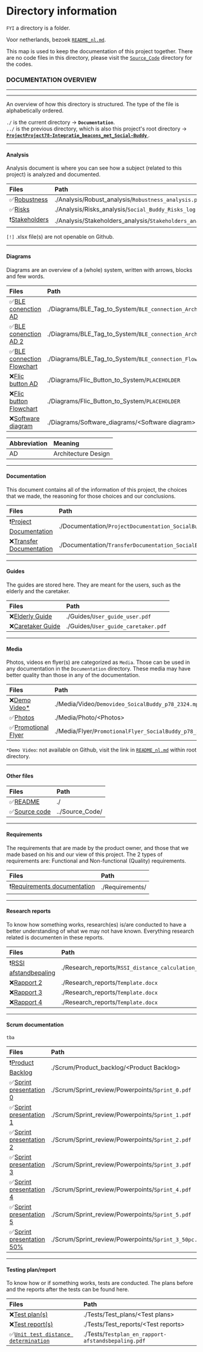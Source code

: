 # Directory information
`FYI` a directory is a folder.

Voor netherlands, bezoek [`README_nl.md`](./README_nl.md).

This map is used to keep the documentation of this project together.
There are no code files in this directory,
please visit the [`Source_Code`](../Source_Code/) directory for the codes.

### DOCUMENTATION OVERVIEW
---
---
An overview of how this directory is structured.
The type of the file is alphabetically ordered.

`./` is the current directory -> <b>`Documentation`</b>. <br>
`../` is the previous directory, which is also this project's
root directory ->
[<b> `ProjectProject78-Integratie_beacons_met_Social-Buddy` </b>](../).

---
#### Analysis
Analysis document is where you can see how a subject (related to
this project) is analyzed and documented.

Files                                                    | Path				          
:-----                                                   | :-----	
✅[Robustness](./Analysis/Robust_analysis.pdf)          | ./Analysis/Robust_analysis/`Robustness_analysis.pdf` 
✅[Risks](./Analysis/Risks_analysis)                    | ./Analysis/Risks_analysis/`Social_Buddy_Risks_log.xlsx` 
❗[Stakeholders](./Analysis/Stakeholders_analysis.pdf)  | ./Analysis/Stakeholders_analysis/`Stakeholders_analysis.pdf` 

`[!]` .xlsx file(s) are not openable on Github.

---
#### Diagrams
Diagrams are an overview of a (whole) system,
written with arrows, blocks and few words.

Files      	    	                                                                                    | Path
:-----                                                                                                  | :-----
✅[BLE conenction AD](./Diagrams/BLE_Tag_to_System/BLE_connection_Architecture_Design.drawio.pdf)  	   | ./Diagrams/BLE_Tag_to_System/`BLE_connection_Architecture_Design.drawio.pdf`
✅[BLE conenction AD 2](./Diagrams/BLE_Tag_to_System/BLE_connection_Architecture_Design_2.drawio.pdf)   | ./Diagrams/BLE_Tag_to_System/`BLE_connection_Architecture_Design_2.drawio.pdf`
✅[BLE connection Flowchart](./Diagrams/BLE_Tag_to_System/BLE_connection_Flowchart.drawio.pdf)          | ./Diagrams/BLE_Tag_to_System/`BLE_connection_Flowchart.drawio.pdf`
❌[Flic button AD](./Diagrams/Flic_Button_to_System/PLACEHOLDER)                                        | ./Diagrams/Flic_Button_to_System/`PLACEHOLDER`
❌[Flic button Flowchart](./Diagrams/Flic_Button_to_System/PLACEHOLDER)                                 | ./Diagrams/Flic_Button_to_System/`PLACEHOLDER`
❌[Software diagram](./Diagrams/Software_diagrams)  		                                               | ./Diagrams/Software_diagrams/\<Software diagram>

Abbreviation    | Meaning
:-----          | :-----
AD              | Architecture Design

---
#### Documentation
This document contains all of the information of this project,
the choices that we made, the reasoning for those choices
 and our conclusions.

Files                                                                                       | Path				                                                                                 
:-----                                                                                      | :----- 
❗[Project Documentation](./Documentation/ProjectDocumentation_SocialBuddy_p78_2324.pdf)    | ./Documentation/`ProjectDocumentation_SocialBuddy_p78_2324.pdf`
❌[Transfer Documentation](./Documentation/TransferDocumentation_SocialBuddy_p78_2324.pdf)  | ./Documentation/`TransferDocumentation_SocialBuddy_p78_2324.pdf`

---
#### Guides
The guides are stored here. They are meant for the users,
such as the elderly and the caretaker.

Files                                                   | Path
:------                                                 | :-----
❌[Elderly Guide](./Guides/User_guide_user.pdf)         | ./Guides/`User_guide_user.pdf`
❌[Caretaker Guide](./Guides/User_guide_caretaker.pdf)  | ./Guides/`User_guide_caretaker.pdf`


---
#### Media
Photos, videos en flyer(s) are categorized as `Media`. 
Those can be used in any documentation in the `Documentation` directory.
These media may have better quality than those in any of the documentation.

Files                                                                           | Path
:-----                                                                          | :-----
❌[Demo Video*](./Media/Video/Demovideo_SoicalBuddy_p78_2324.mp3)               | ./Media/Video/`Demovideo_SoicalBuddy_p78_2324.mp3`
✅[Photos](./Media/Photo/)                                                      | ./Media/Photo/\<Photos> 
✅[Promotional Flyer](./Media/Flyer/PromotionalFlyer_SocialBuddy_p78_2324.pdf)  | ./Media/Flyer/`PromotionalFlyer_SocialBuddy_p78_2324.pdf`

`*Demo Video`: not available on Github, visit the link in [`README_nl.md`](../README_nl.md) within root directory.

---
#### Other files

Files                           | Path
:-----                          | :-----
✅[README](./)                  | ./
✅[Source code](../Source_Code) | ../Source_Code/

---
#### Requirements
The requirements that are made by the product owner, 
and those that we made based on his and our view of this project.
The 2 types of requirements are: Functional and Non-functional (Quality) requirements.

Files                                           | Path
:-----                                          | :-----
❗[Requirements documentation](./Requirements)  | ./Requirements/<Eisen>

---
#### Research reports
To know how something works, research(es) is/are conducted to
have a better understanding of what we may not have known.
Everything research related is documenten in these reports.

Files                                                                               | Path
:-----                                                                              | :-----
❗[RSSI afstandbepaling](./Research_reports/RSSI_distance_calculation_research.pdf) | ./Research_reports/`RSSI_distance_calculation_research.pdf`
❌[Rapport 2](./Research_reports/Template.docx)                                     | ./Research_reports/`Template.docx`
❌[Rapport 3](./Research_reports/Template.docx)                                     | ./Research_reports/`Template.docx`
❌[Rapport 4](./Research_reports/Template.docx)                                     | ./Research_reports/`Template.docx`

---
#### Scrum documentation
`tba`

Files                                                                               | Path
:-----                                                                              | :-----
❗[Product Backlog](./Scrum/Product_backlog)                                        | ./Scrum/Product_backlog/\<Product Backlog>
✅[Sprint presentation 0](./Scrum/Sprint_review/Powerpoints/Sprint_0.pdf)           | ./Scrum/Sprint_review/Powerpoints/`Sprint_0.pdf`
✅[Sprint presentation 1](./Scrum/Sprint_review/Powerpoints/Sprint_1.pdf)           | ./Scrum/Sprint_review/Powerpoints/`Sprint_1.pdf`
✅[Sprint presentation 2](./Scrum/Sprint_review/Powerpoints/Sprint_2.pdf)           | ./Scrum/Sprint_review/Powerpoints/`Sprint_2.pdf`
✅[Sprint presentation 3](./Scrum/Sprint_review/Powerpoints/Sprint_3.pdf)           | ./Scrum/Sprint_review/Powerpoints/`Sprint_3.pdf`
✅[Sprint presentation 4](./Scrum/Sprint_review/Powerpoints/Sprint_4.pdf)           | ./Scrum/Sprint_review/Powerpoints/`Sprint_4.pdf`
✅[Sprint presentation 5](./Scrum/Sprint_review/Powerpoints/Sprint_5.pdf)           | ./Scrum/Sprint_review/Powerpoints/`Sprint_5.pdf`
✅[Sprint presentation 50%](./Scrum/Sprint_review/Powerpoints/Sprint_3_50pc.pdf)    | ./Scrum/Sprint_review/Powerpoints/`Sprint_3_50pc.pdf`

---
#### Testing plan/report
To know how or if something works, tests are conducted.
The plans before and the reports after the tests can be found here.

Files                                                                                       | Path
:-----                                                                                      | :-----
❌[Test plan(s)](./Tests/Test_plans/)                                                       | ./Tests/Test_plans/\<Test plans>
❌[Test report(s)](./Tests/Test_reports/)                                                   | ./Tests/Test_reports/\<Test reports>
✅[`Unit test distance determination`](./Tests/Testplan_en_rapport-afstandsbepaling.pdf)    | ./Tests/`Testplan_en_rapport-afstandsbepaling.pdf`



